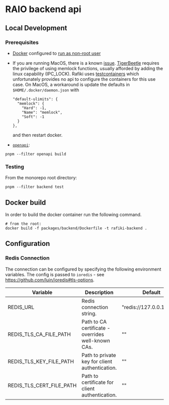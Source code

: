 # RAIO backend api

## Local Development

### Prerequisites

- [Docker](https://docs.docker.com/engine/install/) configured to [run as non-root user](https://docs.docker.com/engine/install/linux-postinstall/#manage-docker-as-a-non-root-user)
- If you are running MacOS, there is a known [issue](https://github.com/coilhq/tigerbeetle/issues/92). [TigerBeetle](https://github.com/coilhq/tigerbeetle) requires the privilege of using memlock functions, usually afforded by adding the linux capability (IPC_LOCK). Rafiki uses [testcontainers](https://github.com/testcontainers/testcontainers-node) which unfortunately provides no api to configure the containers for this use case. On MacOS, a workaround is update the defaults in `$HOME/.docker/daemon.json` with

  ```
  "default-ulimits": {
    "memlock": {
      "Hard": -1,
      "Name": "memlock",
      "Soft": -1
    }
  },
  ```

  and then restart docker.

- [`openapi`](https://github.com/interledger/rafiki/tree/main/packages/openapi):

```shell
pnpm --filter openapi build
```

### Testing

From the monorepo root directory:

```shell
pnpm --filter backend test
```

## Docker build

In order to build the docker container run the following command.

```shell
# from the root:
docker build -f packages/backend/Dockerfile -t rafiki-backend .
```

## Configuration

### Redis Connection

The connection can be configured by specifying the following environment variables.
The config is passed to `ioredis` - see https://github.com/luin/ioredis#tls-options.

| Variable                 | Description                                        | Default                  |
| ------------------------ | -------------------------------------------------- | ------------------------ |
| REDIS_URL                | Redis connection string.                           | "redis://127.0.0.1:6379" |
| REDIS_TLS_CA_FILE_PATH   | Path to CA certificate - overrides well-known CAs. | ""                       |
| REDIS_TLS_KEY_FILE_PATH  | Path to private key for client authentication.     | ""                       |
| REDIS_TLS_CERT_FILE_PATH | Path to certificate for client authentication.     | ""                       |

